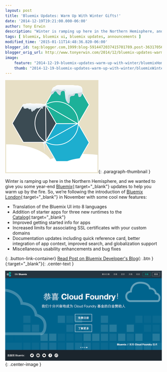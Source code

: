 ```yaml
---
layout: post
title: 'Bluemix Updates: Warm Up With Winter Gifts!'
date: '2014-12-19T19:21:00.000-06:00'
author: Tony Erwin
description: "Winter is ramping up here in the Northern Hemisphere, and we wanted to give you some year-end Bluemix updates to help you warm up by the fire. Our new features include translation of the Bluemix UI, addition of starter apps for three new runtimes, ability to easily restrict access to an app, improved getting started info for apps, increased limits for associating SSL certificates with your custom domains, documentation updates, and more!"
tags: [ bluemix, bluemix ui, bluemix updates, announcements ]
modified_time: '2015-01-11T14:48:36.820-06:00'
blogger_id: tag:blogger.com,1999:blog-5914472037415701789.post-3631705646232248836
blogger_orig_url: http://www.tonyerwin.com/2014/12/bluemix-updates-warm-up-with-winter.html
image:
    feature: "2014-12-19-bluemix-updates-warm-up-with-winter/bluemixHome_Chinese840x420.png"
    thumb: "2014-12-19-bluemix-updates-warm-up-with-winter/bluemixWinter72_2.png"
---
```


![Bluemix UI Updates: Bluemix & Winter!](/images/2014-12-19-bluemix-updates-warm-up-with-winter/bluemixWinter300_2.png){: .paragraph-thumbnail }

Winter is ramping up here in the Northern Hemisphere, and we wanted to give you some year-end [Bluemix](https://www.bluemix.net/){:target="_blank"} updates to help you warm up by the fire. So, we’re following the introduction of [Bluemix London](https://developer.ibm.com/bluemix/2014/11/20/bluemix-london/){:target="_blank"} in November with some cool new features:

- Translation of the Bluemix UI into 8 languages
- Addition of starter apps for three new runtimes to the [Catalog](https://console.ng.bluemix.net/catalog/?category=cf-apps){:target="_blank"}
- Improved getting started info for apps
- Increased limits for associating SSL certificates with your custom domains
- Documentation updates including quick reference card, better integration of app context, improved search, and globalization support
- Miscellaneous usability enhancements and bug fixes

{: .button-link-container}
[Read Post on Bluemix Developer's Blog](https://www.ibm.com/blogs/bluemix/2014/12/bluemix-updates-warm-winter-gifts/){: .btn }{:target="_blank"}{: .center-text }

![Bluemix UI Updates: Landing Page in Chinese](/images/2014-12-19-bluemix-updates-warm-up-with-winter/bluemixHome_Chinese.png){: .center-image }
